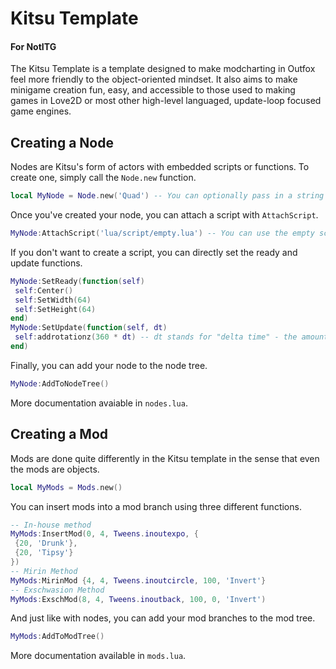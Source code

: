 # Kitsu Template
#### For NotITG
The Kitsu Template is a template designed to make modcharting in Outfox feel more friendly to the object-oriented mindset. It also aims to make minigame creation fun, easy, and accessible to those used to making games in Love2D or most other high-level languaged, update-loop focused game engines.

## Creating a Node
Nodes are Kitsu's form of actors with embedded scripts or functions. To create one, simply call the `Node.new` function.
```lua
local MyNode = Node.new('Quad') -- You can optionally pass in a string for the type, or an entire Outfox actor for convenience.
```
Once you've created your node, you can attach a script with `AttachScript`.
```lua
MyNode:AttachScript('lua/script/empty.lua') -- You can use the empty script here for an example of setup
```
If you don't want to create a script, you can directly set the ready and update functions.
```lua
MyNode:SetReady(function(self)
 self:Center()
 self:SetWidth(64)
 self:SetHeight(64)
end)
MyNode:SetUpdate(function(self, dt)
 self:addrotationz(360 * dt) -- dt stands for "delta time" - the amount of seconds since last frame.
end)
```
Finally, you can add your node to the node tree.
```lua
MyNode:AddToNodeTree()
```
More documentation avaiable in `nodes.lua`.

## Creating a Mod
Mods are done quite differently in the Kitsu template in the sense that even the mods are objects.
```lua
local MyMods = Mods.new()
```
You can insert mods into a mod branch using three different functions.
```lua
-- In-house method
MyMods:InsertMod(0, 4, Tweens.inoutexpo, {
 {20, 'Drunk'},
 {20, 'Tipsy'}
})
-- Mirin Method
MyMods:MirinMod {4, 4, Tweens.inoutcircle, 100, 'Invert'}
-- Exschwasion Method
MyMods:ExschMod(8, 4, Tweens.inoutback, 100, 0, 'Invert')
```
And just like with nodes, you can add your mod branches to the mod tree.
```lua
MyMods:AddToModTree()
```
More documentation available in `mods.lua`.
